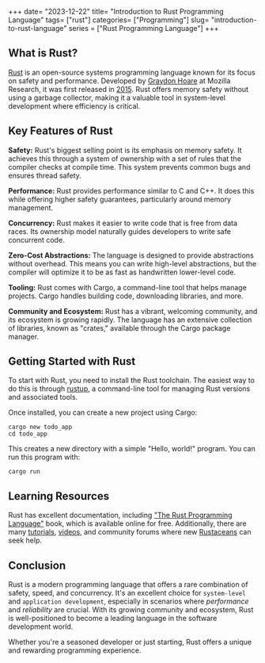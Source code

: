 +++
date= "2023-12-22"
title= "Introduction to Rust Programming Language"
tags= ["rust"]
categories= ["Programming"]
slug= "introduction-to-rust-language"
series = ["Rust Programming Language"]
+++

## What is Rust?

[Rust](https://www.rust-lang.org/) is an open-source systems programming language known for its focus on safety and
performance. Developed by [Graydon Hoare](https://github.com/graydon) at Mozilla Research, it was first released
in [2015](https://blog.rust-lang.org/2015/05/15/Rust-1.0.html).
Rust offers memory safety without using a garbage collector, making it a valuable tool in system-level development where
efficiency is critical.

## Key Features of Rust

**Safety:** Rust's biggest selling point is its emphasis on memory safety. It achieves this through a system of
ownership with a set of rules that the compiler checks at compile time. This system prevents common bugs and ensures
thread safety.

**Performance:** Rust provides performance similar to C and C++. It does this while offering higher safety guarantees,
particularly around memory management.

**Concurrency:** Rust makes it easier to write code that is free from data races. Its ownership model naturally guides
developers to write safe concurrent code.

**Zero-Cost Abstractions:** The language is designed to provide abstractions without overhead. This means you can write
high-level abstractions, but the compiler will optimize it to be as fast as handwritten lower-level code.

**Tooling:** Rust comes with Cargo, a command-line tool that helps manage projects. Cargo handles building code,
downloading
libraries, and more.

**Community and Ecosystem:** Rust has a vibrant, welcoming community, and its ecosystem is growing rapidly. The language
has an extensive collection of libraries, known as "crates," available through the Cargo package manager.

## Getting Started with Rust

To start with Rust, you need to install the Rust toolchain. The easiest way to do this is
through [rustup](https://rustup.rs), a command-line tool for managing Rust versions and associated tools.

Once installed, you can create a new project using Cargo:

```Shell
cargo new todo_app
cd todo_app
```

This creates a new directory with a simple "Hello, world!" program. You can run this program with:

```Shell
cargo run
```

## Learning Resources

Rust has excellent documentation,
including ["The Rust Programming Language"](https://www.amazon.com/Rust-Programming-Language-Steve-Klabnik/dp/1593278284)
book, which is available online for free. Additionally, there are
many [tutorials](https://doc.rust-lang.org/book/), [videos](https://www.youtube.com/@RustVideos), and community
forums where new [Rustaceans](https://rust-for-rustaceans.com) can seek help.

## Conclusion

Rust is a modern programming language that offers a rare combination of safety, speed, and concurrency. It's an
excellent choice for `system-level` and `application development`, especially in scenarios where _performance_ and
_reliability_ are crucial. With its growing community and ecosystem, Rust is well-positioned to become a leading
language in the software development world.

Whether you're a seasoned developer or just starting, Rust offers a unique and rewarding programming experience.
